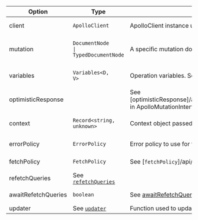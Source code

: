 | Option | Type | Description |
| ------ | ---- | ----------- |
| client | <pre class="language-ts"><code class="language-ts">ApolloClient</code></pre> | ApolloClient instance use to make the call. |
| mutation | <pre class="language-ts"><code class="language-ts">DocumentNode <span class="token operator">&vert;</span> TypedDocumentNode</code></pre> | A specific mutation document. See [`mutation`](/api/interfaces/mutation#mutation). |
| variables | <pre class="language-ts"><code class="language-ts">Variables<span class="token operator">&lt;</span><span class="token constant">D</span><span class="token punctuation">,</span> <span class="token constant">V</span><span class="token operator">&gt;</span> </code></pre> | Operation variables. See [`variables`](/api/interfaces/mutation#variables). |
| optimisticResponse | | See [optimisticResponse]/api/interfaces/mutation#optimisticresponse) in ApolloMutationInterface |
| context | <pre class="language-ts"><code class="language-ts">Record<span class="token operator">&lt;</span><span class="token builtin">string</span><span class="token punctuation">,</span> <span class="token builtin">unknown</span><span class="token operator">&gt;</span></code></pre> | Context object passed through the link execution chain. |
| errorPolicy | <pre class="language-ts"><code class="language-ts">ErrorPolicy</code></pre> | Error policy to use for the mutation. See [`errorPolicy`](/api/interfaces/mutation#errorpolicy) |
| fetchPolicy | <pre class="language-ts"><code class="language-ts">FetchPolicy</code></pre> | See [`fetchPolicy`]/api/interfaces/mutation#fetchpolicy) |
| refetchQueries | See [`refetchQueries`](/api/interfaces/mutation#refetchQueries) | |
| awaitRefetchQueries | <pre class="language-ts"><code class="language-ts">boolean</code></pre> | See [awaitRefetchQueries](#awaitrefetchqueries) |
| updater | See [`updater`](/api/interfaces/mutation#updater) | Function used to update the client cache following the mutation. |
